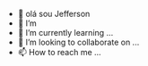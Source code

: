 - 👋 olá sou Jefferson
- 👀 I’m 
- 🌱 I’m currently learning ...
- 💞️ I’m looking to collaborate on ...
- 📫 How to reach me ...

<!---
JeffersonPVicente/JeffersonPVicente is a ✨ special ✨ repository because its `README.md` (this file) appears on your GitHub profile.
You can click the Preview link to take a look at your changes.
--->
